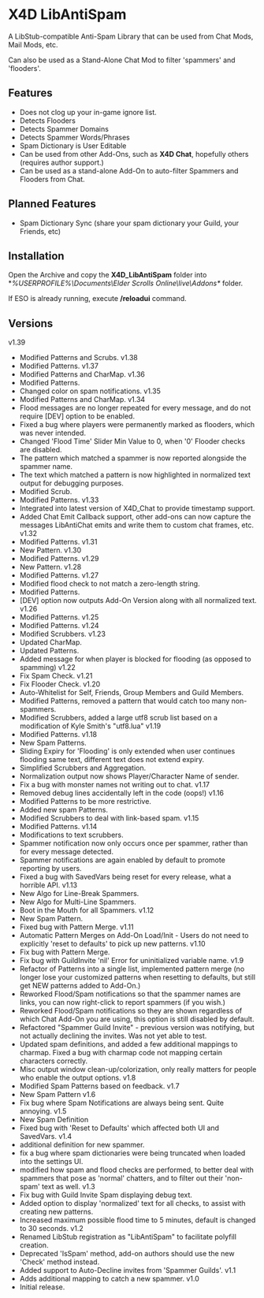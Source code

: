 # X4D LibAntiSpam

A LibStub-compatible Anti-Spam Library that can be used from Chat Mods, Mail Mods, etc.

Can also be used as a Stand-Alone Chat Mod to filter 'spammers' and 'flooders'.

## Features

* Does not clog up your in-game ignore list.
* Detects Flooders
* Detects Spammer Domains
* Detects Spammer Words/Phrases
* Spam Dictionary is User Editable
* Can be used from other Add-Ons, such as **X4D Chat**, hopefully others (requires author support.)
* Can be used as a stand-alone Add-On to auto-filter Spammers and Flooders from Chat.

## Planned Features

* Spam Dictionary Sync (share your spam dictionary your Guild, your Friends, etc)

## Installation

Open the Archive and copy the **X4D_LibAntiSpam** folder into **%USERPROFILE%\Documents\Elder Scrolls Online\live\Addons\** folder.

If ESO is already running, execute **/reloadui** command.

## Versions
v1.39
- Modified Patterns and Scrubs.
v1.38
- Modified Patterns.
v1.37
- Modified Patterns and CharMap.
v1.36
- Modified Patterns.
- Changed color on spam notifications.
v1.35
- Modified Patterns and CharMap.
v1.34
- Flood messages are no longer repeated for every message, and do not require [DEV] option to be enabled.
- Fixed a bug where players were permanently marked as flooders, which was never intended.
- Changed 'Flood Time' Slider Min Value to 0, when '0' Flooder checks are disabled.
- The pattern which matched a spammer is now reported alongside the spammer name.
- The text which matched a pattern is now highlighted in normalized text output for debugging purposes.
- Modified Scrub.
- Modified Patterns.
v1.33
- Integrated into latest version of X4D_Chat to provide timestamp support.
- Added Chat Emit Callback support, other add-ons can now capture the messages LibAntiChat emits and write them to custom chat frames, etc.
v1.32
- Modified Patterns.
v1.31
- New Pattern.
v1.30
- Modified Patterns.
v1.29
- New Pattern.
v1.28
- Modified Patterns.
v1.27
- Modified flood check to not match a zero-length string.
- Modified Patterns.
- [DEV] option now outputs Add-On Version along with all normalized text.
v1.26
- Modified Patterns.
v1.25
- Modified Patterns.
v1.24
- Modified Scrubbers.
v1.23
- Updated CharMap.
- Updated Patterns.
- Added message for when player is blocked for flooding (as opposed to spamming)
v1.22
- Fix Spam Check. 
v1.21
- Fix Flooder Check.
v1.20
- Auto-Whitelist for Self, Friends, Group Members and Guild Members.
- Modified Patterns, removed a pattern that would catch too many non-spammers.
- Modified Scrubbers, added a large utf8 scrub list based on a modification of Kyle Smith's "utf8.lua"
v1.19
- Modified Patterns.
v1.18
- New Spam Patterns.
- Sliding Expiry for 'Flooding' is only extended when user continues flooding same text, different text does not extend expiry.
- Simplified Scrubbers and Aggregation.
- Normalization output now shows Player/Character Name of sender.
- Fix a bug with monster names not writing out to chat.
v1.17
- Removed debug lines accidentally left in the code (oops!)
v1.16
- Modified Patterns to be more restrictive.
- Added new spam Patterns.
- Modified Scrubbers to deal with link-based spam.
v1.15
- Modified Patterns.
v1.14
- Modifications to text scrubbers.
- Spammer notification now only occurs once per spammer, rather than for every message detected.
- Spammer notifications are again enabled by default to promote reporting by users.
- Fixed a bug with SavedVars being reset for every release, what a horrible API.
v1.13
- New Algo for Line-Break Spammers.
- New Algo for Multi-Line Spammers.
- Boot in the Mouth for all Spammers.
v1.12
- New Spam Pattern.
- Fixed bug with Pattern Merge.
v1.11
- Automatic Pattern Merges on Add-On Load/Init - Users do not need to explicitly 'reset to defaults' to pick up new patterns.
v1.10
- Fix bug with Pattern Merge.
- Fix bug with GuildInvite 'nil' Error for uninitialized variable name.
v1.9
- Refactor of Patterns into a single list, implemented pattern merge (no longer lose your customized patterns when resetting to defaults, but still get NEW patterns added to Add-On.)
- Reworked Flood/Spam notifications so that the spammer names are links, you can now right-click to report spammers (if you wish.)
- Reworked Flood/Spam notifications so they are shown regardless of which Chat Add-On you are using, this option is still disabled by default.
- Refactored "Spammer Guild Invite" - previous version was notifying, but not actually declining the invites. Was not yet able to test.
- Updated spam definitions, and added a few additional mappings to charmap. Fixed a bug with charmap code not mapping certain characters correctly.
- Misc output window clean-up/colorization, only really matters for people who enable the output options.
v1.8
- Modified Spam Patterns based on feedback.
v1.7
- New Spam Pattern
v1.6
- Fix bug where Spam Notifications are always being sent. Quite annoying.
v1.5
- New Spam Definition
- Fixed bug with 'Reset to Defaults' which affected both UI and SavedVars.
v1.4
- additional definition for new spammer.
- fix a bug where spam dictionaries were being truncated when loaded into the settings UI.
- modified how spam and flood checks are performed, to better deal with spammers that pose as 'normal' chatters, and to filter out their 'non-spam' text as well.
v1.3
- Fix bug with Guild Invite Spam displaying debug text.
- Added option to display 'normalized' text for all checks, to assist with creating new patterns.
- Increased maximum possible flood time to 5 minutes, default is changed to 30 seconds.
v1.2
- Renamed LibStub registration as "LibAntiSpam" to facilitate polyfill creation.
- Deprecated 'IsSpam' method, add-on authors should use the new 'Check' method instead.
- Added support to Auto-Decline invites from 'Spammer Guilds'.
v1.1
- Adds additional mapping to catch a new spammer.
v1.0
- Initial release.

